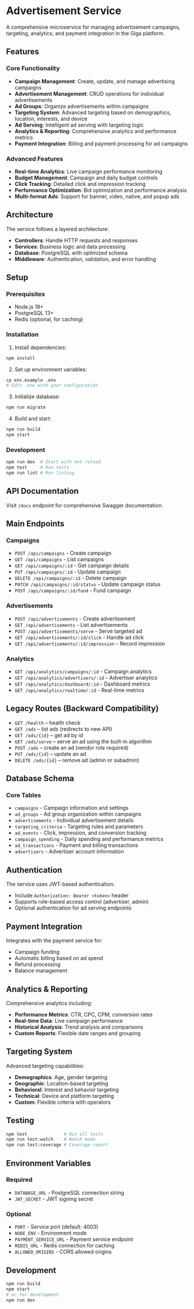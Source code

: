 # Advertisement Service

A comprehensive microservice for managing advertisement campaigns, targeting, analytics, and payment integration in the Giga platform.

## Features

### Core Functionality
- **Campaign Management**: Create, update, and manage advertising campaigns
- **Advertisement Management**: CRUD operations for individual advertisements
- **Ad Groups**: Organize advertisements within campaigns
- **Targeting System**: Advanced targeting based on demographics, location, interests, and device
- **Ad Serving**: Intelligent ad serving with targeting logic
- **Analytics & Reporting**: Comprehensive analytics and performance metrics
- **Payment Integration**: Billing and payment processing for ad campaigns

### Advanced Features
- **Real-time Analytics**: Live campaign performance monitoring
- **Budget Management**: Campaign and daily budget controls
- **Click Tracking**: Detailed click and impression tracking
- **Performance Optimization**: Bid optimization and performance analysis
- **Multi-format Ads**: Support for banner, video, native, and popup ads

## Architecture

The service follows a layered architecture:
- **Controllers**: Handle HTTP requests and responses
- **Services**: Business logic and data processing
- **Database**: PostgreSQL with optimized schema
- **Middleware**: Authentication, validation, and error handling

## Setup

### Prerequisites
- Node.js 18+
- PostgreSQL 13+
- Redis (optional, for caching)

### Installation

1. Install dependencies:
```bash
npm install
```

2. Set up environment variables:
```bash
cp env.example .env
# Edit .env with your configuration
```

3. Initialize database:
```bash
npm run migrate
```

4. Build and start:
```bash
npm run build
npm start
```

### Development

```bash
npm run dev  # Start with hot reload
npm test     # Run tests
npm run lint # Run linting
```

## API Documentation

Visit `/docs` endpoint for comprehensive Swagger documentation.

## Main Endpoints

### Campaigns
- `POST /api/campaigns` - Create campaign
- `GET /api/campaigns` - List campaigns
- `GET /api/campaigns/:id` - Get campaign details
- `PUT /api/campaigns/:id` - Update campaign
- `DELETE /api/campaigns/:id` - Delete campaign
- `PATCH /api/campaigns/:id/status` - Update campaign status
- `POST /api/campaigns/:id/fund` - Fund campaign

### Advertisements
- `POST /api/advertisements` - Create advertisement
- `GET /api/advertisements` - List advertisements
- `POST /api/advertisements/serve` - Serve targeted ad
- `GET /api/advertisements/:id/click` - Handle ad click
- `GET /api/advertisements/:id/impression` - Record impression

### Analytics
- `GET /api/analytics/campaigns/:id` - Campaign analytics
- `GET /api/analytics/advertisers/:id` - Advertiser analytics
- `GET /api/analytics/dashboard/:id` - Dashboard metrics
- `GET /api/analytics/realtime/:id` - Real-time metrics

## Legacy Routes (Backward Compatibility)
- `GET /health` – health check
- `GET /ads` – list ads (redirects to new API)
- `GET /ads/{id}` – get ad by id
- `GET /ads/serve` – serve an ad using the built-in algorithm
- `POST /ads` – create an ad (vendor role required)
- `PUT /ads/{id}` – update an ad
- `DELETE /ads/{id}` – remove ad (admin or subadmin)

## Database Schema

### Core Tables
- `campaigns` - Campaign information and settings
- `ad_groups` - Ad group organization within campaigns
- `advertisements` - Individual advertisement details
- `targeting_criteria` - Targeting rules and parameters
- `ad_events` - Click, impression, and conversion tracking
- `campaign_spending` - Daily spending and performance metrics
- `ad_transactions` - Payment and billing transactions
- `advertisers` - Advertiser account information

## Authentication

The service uses JWT-based authentication:
- Include `Authorization: Bearer <token>` header
- Supports role-based access control (advertiser, admin)
- Optional authentication for ad serving endpoints

## Payment Integration

Integrates with the payment service for:
- Campaign funding
- Automatic billing based on ad spend
- Refund processing
- Balance management

## Analytics & Reporting

Comprehensive analytics including:
- **Performance Metrics**: CTR, CPC, CPM, conversion rates
- **Real-time Data**: Live campaign performance
- **Historical Analysis**: Trend analysis and comparisons
- **Custom Reports**: Flexible date ranges and grouping

## Targeting System

Advanced targeting capabilities:
- **Demographics**: Age, gender targeting
- **Geographic**: Location-based targeting
- **Behavioral**: Interest and behavior targeting
- **Technical**: Device and platform targeting
- **Custom**: Flexible criteria with operators

## Testing

```bash
npm test              # Run all tests
npm run test:watch    # Watch mode
npm run test:coverage # Coverage report
```

## Environment Variables

### Required
- `DATABASE_URL` - PostgreSQL connection string
- `JWT_SECRET` - JWT signing secret

### Optional
- `PORT` - Service port (default: 4003)
- `NODE_ENV` - Environment mode
- `PAYMENT_SERVICE_URL` - Payment service endpoint
- `REDIS_URL` - Redis connection for caching
- `ALLOWED_ORIGINS` - CORS allowed origins

## Development
```bash
npm run build
npm start
# or for development
npm run dev
```
